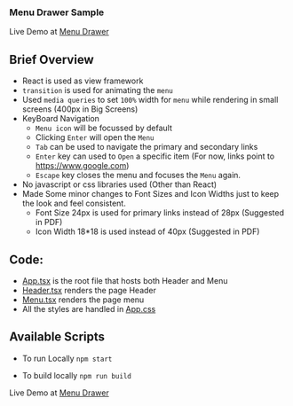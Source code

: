 ### Menu Drawer Sample

Live Demo at [Menu Drawer](http://demo-menu-slide.staara.ca/)

## Brief Overview

- React is used as view framework
- `transition` is used for animating the `menu`
-  Used `media queries` to set `100%` width for `menu` while rendering in small screens (400px in Big Screens)
-  KeyBoard Navigation
    - `Menu icon` will be focussed by default
    - Clicking `Enter` will open the `Menu`
    - `Tab` can be used to navigate the primary and secondary links
    - `Enter` key can used to `Open` a specific item (For now, links point to https://www.google.com)
    - `Escape` key closes the menu and focuses the `Menu` again.
- No javascript or css libraries used (Other than React)
-  Made Some minor changes to Font Sizes and Icon Widths just to keep the look and feel consistent.
    - Font Size 24px is used for primary links instead of 28px (Suggested in PDF)
    - Icon Width 18*18 is used instead of 40px (Suggested in PDF)
    
 
 ## Code:
 
 - [App.tsx](https://github.com/Prasanth90/menu_slide_animation/blob/main/src/App.tsx) is the root file that hosts both Header and Menu
 - [Header.tsx](https://github.com/Prasanth90/menu_slide_animation/blob/main/src/components/Header.tsx) renders the page Header
 - [Menu.tsx](https://github.com/Prasanth90/menu_slide_animation/blob/main/src/components/Menu.tsx) renders the page menu
 - All the styles are handled in [App.css](https://github.com/Prasanth90/menu_slide_animation/blob/main/src/App.css)


## Available Scripts

- To run Locally `npm start`

- To build locally `npm run build`


Live Demo at [Menu Drawer](http://demo-menu-slide.staara.ca/)

